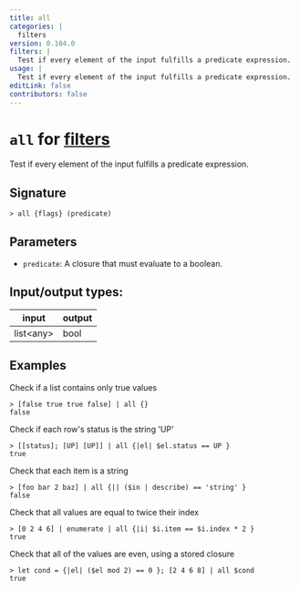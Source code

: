 ```yaml
---
title: all
categories: |
  filters
version: 0.104.0
filters: |
  Test if every element of the input fulfills a predicate expression.
usage: |
  Test if every element of the input fulfills a predicate expression.
editLink: false
contributors: false
---
```

<!-- This file is automatically generated. Please edit the command in https://github.com/nushell/nushell instead. -->

# `all` for [filters](/commands/categories/filters.md)

<div class='command-title'>Test if every element of the input fulfills a predicate expression.</div>

## Signature

```> all {flags} (predicate)```

## Parameters

 -  `predicate`: A closure that must evaluate to a boolean.


## Input/output types:

| input     | output |
| --------- | ------ |
| list\<any\> | bool   |
## Examples

Check if a list contains only true values
```nu
> [false true true false] | all {}
false
```

Check if each row's status is the string 'UP'
```nu
> [[status]; [UP] [UP]] | all {|el| $el.status == UP }
true
```

Check that each item is a string
```nu
> [foo bar 2 baz] | all {|| ($in | describe) == 'string' }
false
```

Check that all values are equal to twice their index
```nu
> [0 2 4 6] | enumerate | all {|i| $i.item == $i.index * 2 }
true
```

Check that all of the values are even, using a stored closure
```nu
> let cond = {|el| ($el mod 2) == 0 }; [2 4 6 8] | all $cond
true
```
